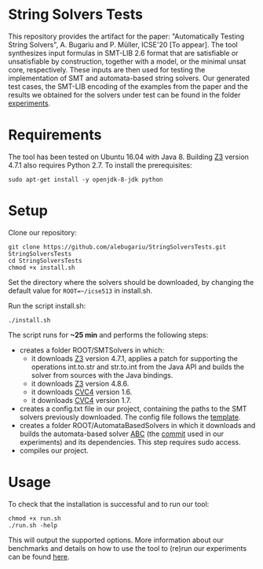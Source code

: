 # String Solvers Tests
This repository provides the artifact for the paper: "Automatically Testing String Solvers", A. Bugariu and P. Müller, ICSE'20 [To appear]. 
The tool synthesizes input formulas in SMT-LIB 2.6 format that are satisfiable or unsatisfiable by construction, together with 
a model, or the minimal unsat core, respectively. These inputs are then used for testing the implementation of 
SMT and automata-based string solvers. Our generated test cases, the SMT-LIB encoding of the examples from the paper and the 
results we obtained for the solvers under test can be found in the folder [experiments](/experiments).

# Requirements 
The tool has been tested on Ubuntu 16.04 with Java 8. Building [Z3](https://github.com/Z3Prover/z3) version 4.7.1 also requires Python 2.7. To install the prerequisites:

```
sudo apt-get install -y openjdk-8-jdk python
```


# Setup
Clone our repository:

```
git clone https://github.com/alebugariu/StringSolversTests.git StringSolversTests
cd StringSolversTests
chmod +x install.sh
```

Set the directory where the solvers should be downloaded, by changing the default value for ```ROOT=~/icse513``` in install.sh.

Run the script install.sh: 
```
./install.sh
```
The script runs for **~25 min** and performs the following steps:
* creates a folder ROOT/SMTSolvers in which:
  + it downloads [Z3](https://github.com/Z3Prover/z3) version 4.7.1, applies a patch for supporting the operations int.to.str and str.to.int from the Java API and 
  builds the solver from sources with the Java bindings.
  + it downloads [Z3](https://github.com/Z3Prover/z3) version 4.8.6.
  + it downloads [CVC4](https://cvc4.github.io/) version 1.6.
  + it downloads [CVC4](https://cvc4.github.io/) version 1.7.
* creates a config.txt file in our project, containing the paths to the SMT solvers previously downloaded. The config file follows
the [template](/src/config_template.txt). 
* creates a folder ROOT/AutomataBasedSolvers in which it downloads and builds the automata-based solver 
[ABC](https://github.com/vlab-cs-ucsb/ABC) (the [commit](https://github.com/vlab-cs-ucsb/ABC/commit/86b00141fddd183de7b9ae5c92c240e19dda1950) used in our experiments) 
and its dependencies. This step requires sudo access.
* compiles our project.

# Usage
To check that the installation is successful and to run our tool:
```
chmod +x run.sh
./run.sh -help
```
This will output the supported options.
More information about our benchmarks and details on how to use the tool to (re)run our experiments can be found [here](/EXPERIMENTS.md).

